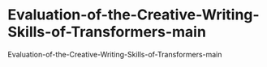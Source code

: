 # Evaluation-of-the-Creative-Writing-Skills-of-Transformers-main
Evaluation-of-the-Creative-Writing-Skills-of-Transformers-main
